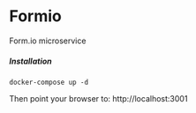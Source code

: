 # Formio
Form.io microservice


##### Installation
```
docker-compose up -d
```

Then point your browser to: http://localhost:3001

